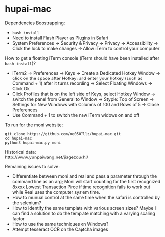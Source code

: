 # hupai-mac

Dependencies Boostrapping:
* ```bash install```
* Need to install Flash Player as Plugins in Safari
* System Preferences -> Security & Privacy -> Privacy -> Accessibility -> Click the lock to make changes -> Allow iTerm to control your computer

How to get a floating iTerm console (iTerm should have been installed after ```bash install```)?
* iTerm2 -> Preferences -> Keys -> Create a Dedicated Hotkey Window -> click on the space after Hotkey: and enter your hotkey (such as Command + 1) after it turns recording -> Select Floating Windows -> Click Ok
* Click Profiles that is on the left side of Keys, select Hotkey Window -> switch the panel from General to Window -> Styple: Top of Screen -> Settings for New Windows with Columns of 100 and Rows of 5 -> Close Preferences
* Use Command + 1 to switch the new iTerm widows on and off

To run for the moni website: <br>
```
git clone https://github.com/oe0507llz/hupai-mac.git
cd hupai-mac
python3 hupai-mac.py moni
```

Historical data: <br>
http://www.yunpaiwang.net/jiagezoushi/

Remaining issues to solve:
* Differentiate between moni and real and pass a parameter through the command line as an arg; Moni will start counting for the first recognized 8xxxx Lowest Transaction Pirce if time recognition fails to work out while Real uses the computer system time.
* How to munual control at the same time when the safari is controlled by the selenium?
* How to identify the same template with various screen sizes? Maybe I can find a solution to do the template matching with a varying scaling factor
* How to use the same techniques on Windows?
* Attempt tesseract OCR on the Captcha images
